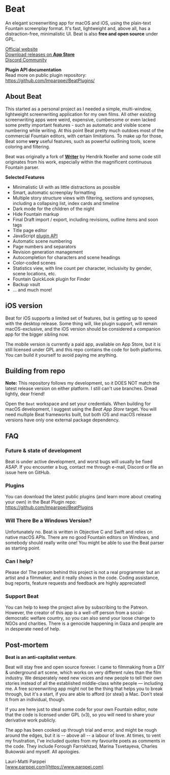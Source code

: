 # Beat

An elegant screenwriting app for macOS and iOS, using the plain-text Fountain screenplay format. It's fast, lightweight and, above all, has a distraction-free, minimalistic UI. Beat is also **free and open source** under GPL.

[Official website](https://www.beat-app.fi/)  
[Download releases on **App Store**](https://apps.apple.com/fi/app/beat/id1549538329)   
[Discord Community](https://discord.gg/FPHjfH7ms3)

**Plugin API documentation**  
Read more on public plugin repository: https://github.com/lmparppei/BeatPlugins/  


## About Beat

This started as a personal project as I needed a simple, multi-window, lightweight screenwriting application for my own films. All other existing screenwriting apps were weird, expensive, cumbersome or even lacked some pretty important features - such as automatic and visible scene numbering while writing. At this point Beat pretty much outdoes most of the commercial Fountain editors, with certain limitations. To make up for those, Beat some **very** useful features, such as powerful outlining tools, scene coloring and filtering. 

Beat was originally a fork of [**Writer**](https://github.com/HendrikNoeller/Writer/) by Hendrik Noeller and some code still originates from his work, especially within the magnificent continuous Fountain parser. 

**Selected Features**
* Minimalistic UI with as little distractions as possible
* Smart, automatic screenplay formatting
* Multiple story structure views with filtering, sections and synopses, including a collapsing list, index cards and timeline
* Dark mode for the children of the night
* Hide Fountain markup
* Final Draft import / export, including revisions, outline items and soon tags 
* Title page editor
* JavaScript [plugin API](https://github.com/lmparppei/BeatPlugins)
* Automatic scene numbering
* Page numbers and separators
* Revision generation management
* Autocompletion for characters and scene headings
* Color-coded scenes
* Statistics view, with line count per character, inclusivity by gender, scene locations, etc.
* Fountain QuickLook plugin for Finder
* Backup vault  
* ... and much more!

## iOS version

Beat for iOS supports a limited set of features, but is getting up to speed with the desktop release. Some thing will, like plugin support, will remain macOS-exclusive, and the iOS version should be considered a companion app for the bigger sibling now.

The mobile version is currently a paid app, available on App Store, but it is still licensed under GPL and this repo contains the code for both platforms. You can build it yourself to avoid paying me anything.


## Building from repo

**Note:** This repository follows my development, so it DOES NOT match the latest release version on either platform. I still can't use branches. Dread lightly, dear friend!

Open the `Beat` workspace and set your credentials. When building for macOS development, I suggest using the *Beat App Store* target. You will need multiple Beat frameworks built, but both iOS and macOS release versions have only one external package dependency.


## FAQ

### Future & state of development

Beat is under active development, and worst bugs will usually be fixed ASAP. If you encounter a bug, contact me through e-mail, Discord or file an issue here on GitHub. 

### Plugins

You can download the latest public plugins (and learn more about creating your own) in the Beat Plugin repo: https://github.com/lmparppei/BeatPlugins

### Will There Be a Windows Version? 

Unfortunately no. Beat is written in Objective C and Swift and relies on native macOS APIs. There are no good Fountain editors on Windows, and somebody should really write one! You might be able to use the Beat parser as starting point.

### Can I help?

Please do! The person behind this project is not a real programmer but an artist and a filmmaker, and it really shows in the code. Coding assistance, bug reports, feature requests and feedback are highly appreciated!  


### Support Beat

You can help to keep the project alive by subscribing to the Patreon. However, the creator of this app is a well-off person from a social-democratic welfare country, so you can also send your loose change to NGOs and charities. There is a genocide happening in Gaza and people are in desperate need of help.


## Post-mortem

**Beat is an anti-capitalist venture**. 

Beat will stay free and open source forever. I came to filmmaking from a DIY & underground art scene, which works on very different rules than the film industry. We desperately need new voices and new people to tell their own stories instead of all the established middle-class white people — including me. A free screenwriting app might not be the thing that helps you to break through, but it's a start, if you are able to afford (or steal) a Mac. Don't steal it from an individual, though.

If you are here just to steal some code for your own Fountain editor, note that the code is licensed under GPL (v3), so you will need to share your derivative work publicly.

The app has been cooked up through trial and error, and might be rough around the edges, but it is -- above all -- a labour of love. At times, to vent my frustration, I've included quotes from my favourite poets as comments in the code. They include Forough Farrokhzad, Marina Tsvetayeva, Charles Bukowski and myself. All apologies.

Lauri-Matti Parppei    
[www.parppei.com](https://www.parppei.com)  
